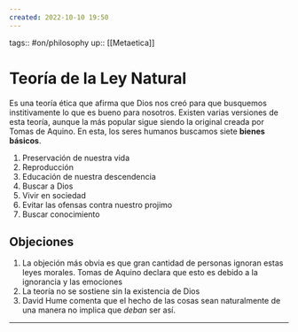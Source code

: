 ```yaml
---
created: 2022-10-10 19:50
---
```

tags:: #on/philosophy 
up:: [[Metaetica]]
# Teoría de la Ley Natural
Es una teoría ética que afirma que Dios nos creó para que busquemos institivamente lo que es bueno para nosotros. Existen varias versiones de esta teoría, aunque la más popular sigue siendo la original creada por Tomas de Aquino. En esta, los seres humanos buscamos siete **bienes básicos**.
1. Preservación de nuestra vida
2. Reproducción
3. Educación de nuestra descendencia
4. Buscar a Dios
5. Vivir en sociedad
6. Evitar las ofensas contra nuestro projimo
7. Buscar conocimiento

## Objeciones
1. La objeción más obvia es que gran cantidad de personas ignoran estas leyes morales. Tomas de Aquino declara que esto es debido a la ignorancia y las emociones
2. La teoría no se sostiene sin la existencia de Dios
3. David Hume comenta que el hecho de las cosas sean naturalmente de una manera no implica que *deban* ser así.
___
